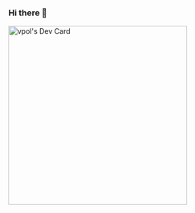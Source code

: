 ### Hi there 👋

<a href="https://app.daily.dev/vpol"><img src="https://api.daily.dev/devcards/v2/vqMnMbVXW5CMW1Dqx2MlQ.png?type=default&r=won" width="356" alt="vpol's Dev Card"/></a>


<!--
**vpol/vpol** is a ✨ _special_ ✨ repository because its `README.md` (this file) appears on your GitHub profile.

Here are some ideas to get you started:

- 🔭 I’m currently working on ...
- 🌱 I’m currently learning ...
- 👯 I’m looking to collaborate on ...
- 🤔 I’m looking for help with ...
- 💬 Ask me about ...
- 📫 How to reach me: ...
- 😄 Pronouns: ...
- ⚡ Fun fact: ...
-->
